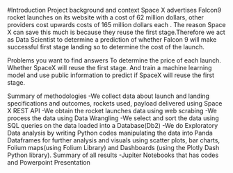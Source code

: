 #Introduction
Project background and context​
  Space X advertises Falcon9 rocket launches on its website with a cost of 62 million dollars, other providers cost upwards costs of 165 million dollars each . 
  The reason Space X can save this much is because they reuse the first stage.Therefore we act as Data Scientist to determine a prediction of whether Falcon 9 will make successful first stage landing so to 
  determine the cost of the launch.​

Problems you want to find answers​
 To determine the price of each launch. Whether SpaceX will reuse the first stage.​
 And train a machine learning model and use public information to predict if SpaceX​ will reuse the first stage.

 Summary of methodologies​
   -We collect data about launch and landing specifications and outcomes, rockets used, payload delivered using Space X REST API​
   -We obtain the rocket launches data using web scrabing​
   -We process the data using Data Wrangling​
   -We select and sort the data using SQL queries on the data loaded into a Database(Db2)​
   -We do Exploratory Data analysis by writing Python codes manipulating the data into Panda Dataframes  for further analysis and visuals using scatter plots, bar charts, Folium maps(using Folium Library) and 
     Dashboards (using the Plotly Dash Python library).
Summary of all results​
  -Jupiter Notebooks that has codes and Powerpoint Presentation​
